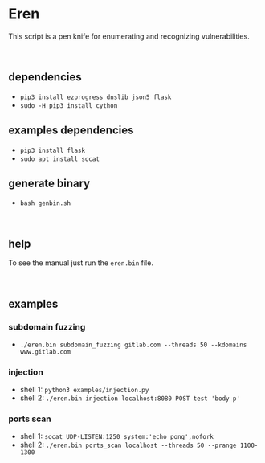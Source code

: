 # Eren

This script is a pen knife for enumerating and recognizing vulnerabilities.

<br>

## dependencies
- `pip3 install ezprogress dnslib json5 flask`
- `sudo -H pip3 install cython`

## examples dependencies
- `pip3 install flask`
- `sudo apt install socat`

## generate binary
- `bash genbin.sh`

<br>

## help
To see the manual just run the `eren.bin` file.

<br>

## examples

### subdomain fuzzing
- `./eren.bin subdomain_fuzzing gitlab.com --threads 50 --kdomains www.gitlab.com`

### injection
- shell 1: `python3 examples/injection.py`
- shell 2: `./eren.bin injection localhost:8080 POST test 'body p'`

### ports scan
- shell 1: `socat UDP-LISTEN:1250 system:'echo pong',nofork`
- shell 2: `./eren.bin ports_scan localhost --threads 50 --prange 1100-1300`
